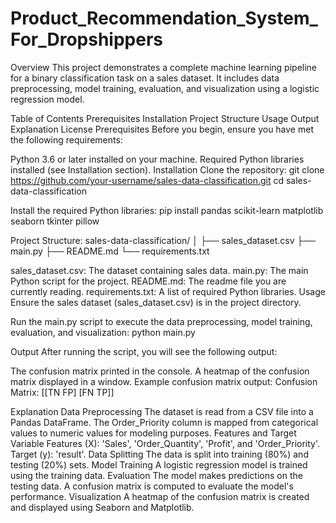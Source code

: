 # Product_Recommendation_System_For_Dropshippers

Overview
This project demonstrates a complete machine learning pipeline for a binary classification task on a sales dataset. It includes data preprocessing, model training, evaluation, and visualization using a logistic regression model.

Table of Contents
Prerequisites
Installation
Project Structure
Usage
Output
Explanation
License
Prerequisites
Before you begin, ensure you have met the following requirements:

Python 3.6 or later installed on your machine.
Required Python libraries installed (see Installation section).
Installation
Clone the repository:
git clone https://github.com/your-username/sales-data-classification.git
cd sales-data-classification

Install the required Python libraries:
pip install pandas scikit-learn matplotlib seaborn tkinter pillow

Project Structure:
sales-data-classification/
│
├── sales_dataset.csv
├── main.py
├── README.md
└── requirements.txt

sales_dataset.csv: The dataset containing sales data.
main.py: The main Python script for the project.
README.md: The readme file you are currently reading.
requirements.txt: A list of required Python libraries.
Usage
Ensure the sales dataset (sales_dataset.csv) is in the project directory.

Run the main.py script to execute the data preprocessing, model training, evaluation, and visualization:
python main.py

Output
After running the script, you will see the following output:

The confusion matrix printed in the console.
A heatmap of the confusion matrix displayed in a window.
Example confusion matrix output:
Confusion Matrix:
[[TN  FP]
 [FN  TP]]

Explanation
Data Preprocessing
The dataset is read from a CSV file into a Pandas DataFrame.
The Order_Priority column is mapped from categorical values to numeric values for modeling purposes.
Features and Target Variable
Features (X): 'Sales', 'Order_Quantity', 'Profit', and 'Order_Priority'.
Target (y): 'result'.
Data Splitting
The data is split into training (80%) and testing (20%) sets.
Model Training
A logistic regression model is trained using the training data.
Evaluation
The model makes predictions on the testing data.
A confusion matrix is computed to evaluate the model's performance.
Visualization
A heatmap of the confusion matrix is created and displayed using Seaborn and Matplotlib.

